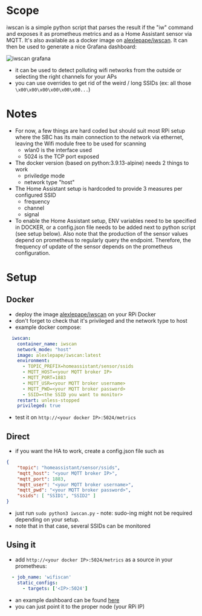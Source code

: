 # Scope

iwscan is a simple python script that parses the result if the "iw" command and exposes it as prometheus metrics and as a Home Assistant sensor via MQTT.
It's also available as a docker image on [alexlepape/iwscan](https://hub.docker.com/r/alexlepape/iwscan).
It can then be used to generate a nice Grafana dashboard:

![iwscan grafana](https://user-images.githubusercontent.com/2038195/236711840-6d818868-b787-4f71-935d-475c5d25bb57.png)

- it can be used to detect polluting wifi networks from the outside or selecting the right channels for your APs
- you can use overrides to get rid of the weird / long SSIDs (ex: all those `\x00\x00\x00\x00\x00\x00...`)

# Notes

- For now, a few things are hard coded but should suit most RPi setup where the SBC has its main connection to the network via ethernet, leaving the Wifi module free to be used for scanning 
  - wlan0 is the interface used
  - 5024 is the TCP port exposed
- The docker version (based on python:3.9.13-alpine) needs 2 things to work
  - priviledge mode
  - network type "host"
- The Home Assistant setup is hardcoded to provide 3 measures per configured SSID
  - frequency
  - channel
  - signal
- To enable the Home Assistant setup, ENV variables need to be specified in DOCKER, or a config.json file needs to be added next to python script (see setup below). Also note that the production of the sensor values depend on prometheus to regularly query the endpoint. Therefore, the frequency of update of the sensor depends on the prometheus configuration.

# Setup

## Docker

- deploy the image [alexlepape/iwscan](https://hub.docker.com/r/alexlepape/iwscan) on your RPi Docker
- don't forget to check that it's privileged and the network type to host
- example docker compose:
```yaml
  iwscan:
    container_name: iwscan
    network_mode: "host"
    image: alexlepape/iwscan:latest
    environment:
      - TOPIC_PREFIX=homeassistant/sensor/ssids
      - MQTT_HOST=<your MQTT broker IP>
      - MQTT_PORT=1883
      - MQTT_USR=<your MQTT broker username>
      - MQTT_PWD=<your MQTT broker password>
      - SSID=<the SSID you want to monitor>    
    restart: unless-stopped
    privileged: true
```
- test it on `http://<your docker IP>:5024/metrics`

## Direct

- if you want the HA to work, create a config.json file such as
```json
{
    "topic": "homeassistant/sensor/ssids",
    "mqtt_host": "<your MQTT broker IP>",
    "mqtt_port": 1883,
    "mqtt_user": "<your MQTT broker username>",
    "mqtt_pwd": "<your MQTT broker password>",
    "ssids": [ "SSID1", "SSID2" ]
}
```
- just run `sudo python3 iwscan.py` - note: sudo-ing might not be required depending on your setup.
- note that in that case, several SSIDs can be monitored

## Using it

- add `http://<your docker IP>:5024/metrics` as a source in your prometheus:
```yaml
  - job_name: 'wifiscan'
    static_configs:
      - targets: ['<IP>:5024']
```
- an example dashboard can be found [here](grafana.json)
- you can just point it to the proper node (your RPi IP)

